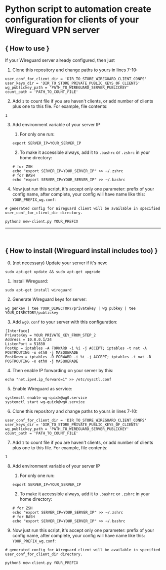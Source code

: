 # Python script to automation create configuration for clients of your Wireguard VPN server

## { How to use }
If your Wireguard server already configured, then just
1) Clone this repository and change paths to yours in lines 7-10:
```
user_conf_for_client_dir = 'DIR_TO_STORE_WIREGUARD_CLIENT_CONFS'
user_keys_dir = 'DIR_TO_STORE_PRIVATE_PUBLIC_KEYS_OF_CLIENTS'
wg_publickey_path = 'PATH_TO_WIREGUARD_SERVER_PUBLICKEY'
count_path = 'PATH_TO_COUNT_FILE'
```

2) Add `1` to count file if you are haven't clients, or add number of clients plus one to this file. For example, file contents:
```
1
```

3) Add environment variable of your server IP

    1) For only one run:

    ```
    export SERVER_IP=YOUR_SERVER_IP
    ```
    2) To make it accessible always, add it to `.bashrc` or `.zshrc` in your home directory:
    ```
    # for ZSH
    echo "export SERVER_IP=YOUR_SERVER_IP" >> ~/.zshrc
    # for BASH
    echo "export SERVER_IP=YOUR_SERVER_IP" >> ~/.bashrc
    
4) Now just run this script, it's accept only one parameter: prefix of your config name, after complete, your config will have name like this: `YOUR_PREFIX_wg.conf`:
```
# generated config for Wireguard client will be available in specified user_conf_for_client_dir directory.

python3 new-client.py YOUR_PREFIX
```

<hr />
<br />

## { How to install (Wireguard install includes too) }
0) (not necessary) Update your server if it's new:
```
sudo apt-get update && sudo apt-get upgrade
```
1) Install Wireguard:
```
sudo apt-get install wireguard
```
2) Generate Wireguard keys for server:
```
wg genkey | tee YOUR_DIRECTORY/privatekey | wg pubkey | tee YOUR_DIRECTORY/publickey
```
3) Add `wg0.conf` to your server with this configuration:
```
[Interface]
PrivateKey = YOUR_PRIVATE_KEY_FROM_STEP_2
Address = 10.0.0.1/24
ListenPort = 51830
PostUp = iptables -A FORWARD -i %i -j ACCEPT; iptables -t nat -A POSTROUTING -o eth0 -j MASQUERADE
PostDown = iptables -D FORWARD -i %i -j ACCEPT; iptables -t nat -D POSTROUTING -o eth0 -j MASQUERADE
```

4) Then enable IP forwarding on your server by this:
```
echo "net.ipv4.ip_forward=1" >> /etc/sysctl.conf
```

5) Enable Wireguard as service:
```
systemctl enable wg-quick@wg0.service
systemctl start wg-quick@wg0.service
```

6) Clone this repository and change paths to yours in lines 7-10:
```
user_conf_for_client_dir = 'DIR_TO_STORE_WIREGUARD_CLIENT_CONFS'
user_keys_dir = 'DIR_TO_STORE_PRIVATE_PUBLIC_KEYS_OF_CLIENTS'
wg_publickey_path = 'PATH_TO_WIREGUARD_SERVER_PUBLICKEY'
count_path = 'PATH_TO_COUNT_FILE'
```

7) Add `1` to count file if you are haven't clients, or add number of clients plus one to this file. For example, file contents:
```
1
```

8) Add environment variable of your server IP

    1) For only one run:

    ```
    export SERVER_IP=YOUR_SERVER_IP
    ```
    2) To make it accessible always, add it to `.bashrc` or `.zshrc` in your home directory:
    ```
    # for ZSH
    echo "export SERVER_IP=YOUR_SERVER_IP" >> ~/.zshrc
    # for BASH
    echo "export SERVER_IP=YOUR_SERVER_IP" >> ~/.bashrc

9) Now just run this script, it's accept only one parameter: prefix of your config name, after complete, your config will have name like this: `YOUR_PREFIX_wg.conf`:
```
# generated config for Wireguard client will be available in specified user_conf_for_client_dir directory.

python3 new-client.py YOUR_PREFIX
```